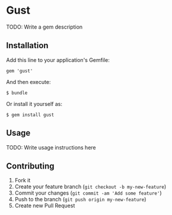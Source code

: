 # Gust

TODO: Write a gem description

## Installation

Add this line to your application's Gemfile:

    gem 'gust'

And then execute:

    $ bundle

Or install it yourself as:

    $ gem install gust

## Usage

TODO: Write usage instructions here

## Contributing

1. Fork it
2. Create your feature branch (`git checkout -b my-new-feature`)
3. Commit your changes (`git commit -am 'Add some feature'`)
4. Push to the branch (`git push origin my-new-feature`)
5. Create new Pull Request

